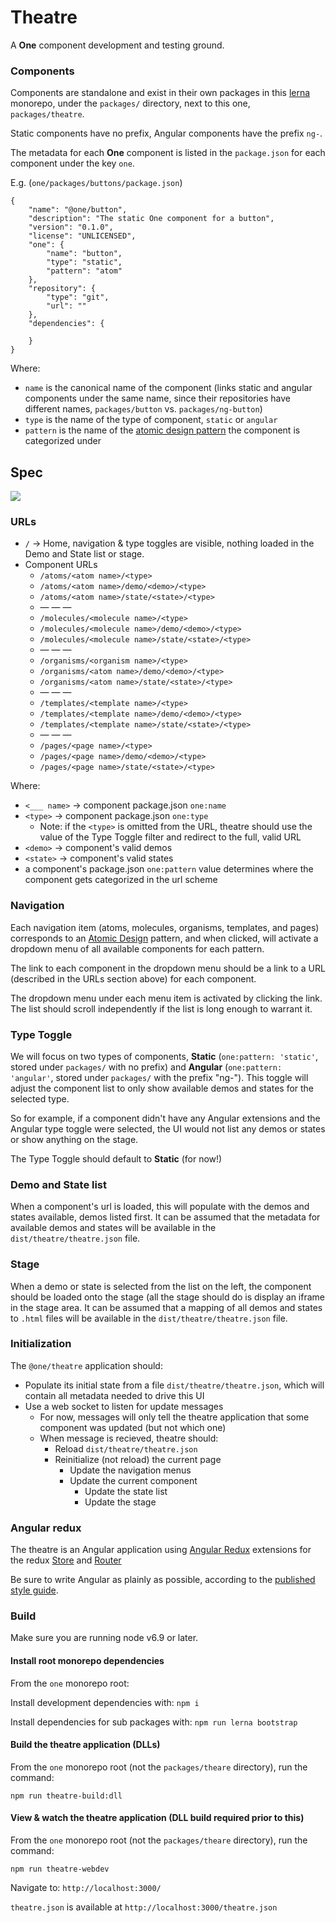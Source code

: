 # Theatre

A **One** component development and testing ground.

### Components

Components are standalone and exist in their own packages in this [lerna](https://lernajs.io/) monorepo, 
under the `packages/` directory, next to this one, `packages/theatre`.

Static components have no prefix, Angular components have the prefix `ng-`.

The metadata for each **One** component is listed in the `package.json` for each component under the key
`one`.

E.g. (`one/packages/buttons/package.json`)

	{
		"name": "@one/button",
		"description": "The static One component for a button",
		"version": "0.1.0",
		"license": "UNLICENSED",
		"one": {
			"name": "button",
			"type": "static",
			"pattern": "atom"
		},
		"repository": {
			"type": "git",
			"url": ""
		},
		"dependencies": {

		}
	}

Where:

* `name` is the canonical name of the component (links static and angular components under the same name, 
since their repositories have different names, `packages/button` vs. `packages/ng-button`)
* `type` is the name of the type of component, `static` or `angular`
* `pattern` is the name of the [atomic design pattern](http://atomicdesign.bradfrost.com/chapter-2/) the 
component is categorized under

## Spec

![](spec/Theatre.UI.png)

### URLs

* `/` → Home, navigation & type toggles are visible, nothing loaded in the Demo and State list or stage.
* Component URLs
	* `/atoms/<atom name>/<type>`
	* `/atoms/<atom name>/demo/<demo>/<type>`
	* `/atoms/<atom name>/state/<state>/<type>`
	* — — —
	* `/molecules/<molecule name>/<type>`
	* `/molecules/<molecule name>/demo/<demo>/<type>`
	* `/molecules/<molecule name>/state/<state>/<type>`
	* — — —
	* `/organisms/<organism name>/<type>`
	* `/organisms/<atom name>/demo/<demo>/<type>`
	* `/organisms/<atom name>/state/<state>/<type>`
	* — — —
	* `/templates/<template name>/<type>`
	* `/templates/<template name>/demo/<demo>/<type>`
	* `/templates/<template name>/state/<state>/<type>`
	* — — —
	* `/pages/<page name>/<type>`
	* `/pages/<page name>/demo/<demo>/<type>`
	* `/pages/<page name>/state/<state>/<type>`

Where:

* `<___ name>` → component package.json `one:name`
* `<type>` → component package.json `one:type`
	* Note: if the `<type>` is omitted from the URL, theatre should use the value of the Type Toggle filter
	  and redirect to the full, valid URL
* `<demo>` → component's valid demos
* `<state>` → component's valid states
* a component's package.json `one:pattern` value determines where the component gets categorized in the 
url scheme

### Navigation

Each navigation item (atoms, molecules, organisms, templates, and pages) corresponds to an 
[Atomic Design](http://atomicdesign.bradfrost.com/chapter-2/) pattern, and when clicked, will activate a
dropdown menu of all available components for each pattern.

The link to each component in the dropdown menu should be a link to a URL (described in the URLs section above) 
for each component.

The dropdown menu under each menu item is activated by clicking the link. The list should scroll independently if
the list is long enough to warrant it.

### Type Toggle

We will focus on two types of components, **Static** (`one:pattern: 'static'`, stored under `packages/` 
with no prefix) and **Angular** (`one:pattern: 'angular'`, stored under `packages/` with the prefix 
"ng-"). This toggle will adjust the component list to only show available demos and states for the selected type.

So for example, if a component didn't have any Angular extensions and the Angular type toggle were selected, 
the UI would not list any demos or states or show anything on the stage.

The Type Toggle should default to **Static** (for now!)

### Demo and State list

When a component's url is loaded, this will populate with the demos and states available, demos listed first. 
It can be assumed that the metadata for available demos and states will be available in the `dist/theatre/theatre.json`
file.

### Stage

When a demo or state is selected from the list on the left, the component should be loaded onto the stage (all 
the stage should do is display an iframe in the stage area. It can be assumed that a mapping of all 
demos and states to `.html` files will be available in the `dist/theatre/theatre.json` file.

### Initialization

The `@​one/theatre` application should:

* Populate its initial state from a file `dist/theatre/theatre.json`, which will contain all metadata needed 
to drive this UI
* Use a web socket to listen for update messages
	* For now, messages will only tell the theatre application that some component was updated (but not which one)
	* When message is recieved, theatre should:
		* Reload `dist/theatre/theatre.json`
		* Reinitialize (not reload) the current page 
			* Update the navigation menus
			* Update the current component
				* Update the state list
				* Update the stage

### Angular redux

The theatre is an Angular application using [Angular Redux](https://github.com/angular-redux) extensions 
for the redux [Store](https://github.com/angular-redux/store) and [Router](https://github.com/angular-redux/router)

Be sure to write Angular as plainly as possible, according to the 
[published style guide](https://angular.io/docs/ts/latest/guide/style-guide.html).

### Build

Make sure you are running node v6.9 or later.

#### Install root monorepo dependencies

From the `one` monorepo root:

Install development dependencies with: `npm i`

Install dependencies for sub packages with: `npm run lerna bootstrap`

#### Build the theatre application (DLLs)

From the `one` monorepo root (not the `packages/theare` directory), run the command:  

`npm run theatre-build:dll`  

#### View &amp; watch the theatre application (DLL build required prior to this)

From the `one` monorepo root (not the `packages/theare` directory), run the command:  

`npm run theatre-webdev`

Navigate to: `http://localhost:3000/`

`theatre.json` is available at `http://localhost:3000/theatre.json`
